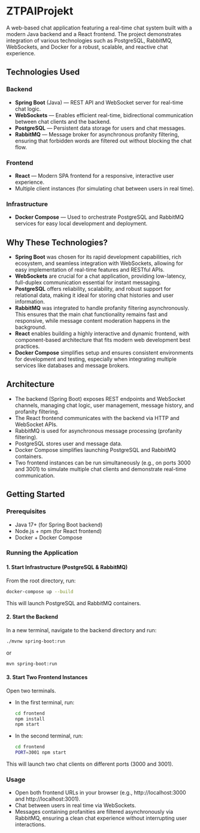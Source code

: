 # ZTPAIProjekt

A web-based chat application featuring a real-time chat system built with a modern Java backend and a React frontend. The project demonstrates integration of various technologies such as PostgreSQL, RabbitMQ, WebSockets, and Docker for a robust, scalable, and reactive chat experience.

## Technologies Used

### Backend
- **Spring Boot** (Java) — REST API and WebSocket server for real-time chat logic.
- **WebSockets** — Enables efficient real-time, bidirectional communication between chat clients and the backend.
- **PostgreSQL** — Persistent data storage for users and chat messages.
- **RabbitMQ** — Message broker for asynchronous profanity filtering, ensuring that forbidden words are filtered out without blocking the chat flow.

### Frontend
- **React** — Modern SPA frontend for a responsive, interactive user experience.
- Multiple client instances (for simulating chat between users in real time).

### Infrastructure
- **Docker Compose** — Used to orchestrate PostgreSQL and RabbitMQ services for easy local development and deployment.

## Why These Technologies?

- **Spring Boot** was chosen for its rapid development capabilities, rich ecosystem, and seamless integration with WebSockets, allowing for easy implementation of real-time features and RESTful APIs.
- **WebSockets** are crucial for a chat application, providing low-latency, full-duplex communication essential for instant messaging.
- **PostgreSQL** offers reliability, scalability, and robust support for relational data, making it ideal for storing chat histories and user information.
- **RabbitMQ** was integrated to handle profanity filtering asynchronously. This ensures that the main chat functionality remains fast and responsive, while message content moderation happens in the background.
- **React** enables building a highly interactive and dynamic frontend, with component-based architecture that fits modern web development best practices.
- **Docker Compose** simplifies setup and ensures consistent environments for development and testing, especially when integrating multiple services like databases and message brokers.

## Architecture

- The backend (Spring Boot) exposes REST endpoints and WebSocket channels, managing chat logic, user management, message history, and profanity filtering.
- The React frontend communicates with the backend via HTTP and WebSocket APIs.
- RabbitMQ is used for asynchronous message processing (profanity filtering).
- PostgreSQL stores user and message data.
- Docker Compose simplifies launching PostgreSQL and RabbitMQ containers.
- Two frontend instances can be run simultaneously (e.g., on ports 3000 and 3001) to simulate multiple chat clients and demonstrate real-time communication.

## Getting Started

### Prerequisites

- Java 17+ (for Spring Boot backend)
- Node.js + npm (for React frontend)
- Docker + Docker Compose

### Running the Application

#### 1. Start Infrastructure (PostgreSQL & RabbitMQ)

From the root directory, run:

```bash
docker-compose up --build
```

This will launch PostgreSQL and RabbitMQ containers.

#### 2. Start the Backend

In a new terminal, navigate to the backend directory and run:

```bash
./mvnw spring-boot:run
```
or
```bash
mvn spring-boot:run
```

#### 3. Start Two Frontend Instances

Open two terminals.

- In the first terminal, run:

  ```bash
  cd frontend
  npm install
  npm start
  ```

- In the second terminal, run:

  ```bash
  cd frontend
  PORT=3001 npm start
  ```

This will launch two chat clients on different ports (3000 and 3001).

### Usage

- Open both frontend URLs in your browser (e.g., http://localhost:3000 and http://localhost:3001).
- Chat between users in real time via WebSockets.
- Messages containing profanities are filtered asynchronously via RabbitMQ, ensuring a clean chat experience without interrupting user interactions.
